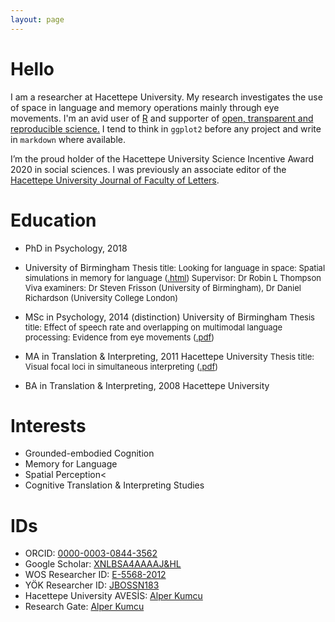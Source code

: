 ```yaml
---
layout: page
---
```


# Hello
I am a researcher at Hacettepe University. My research investigates the use of space in language and memory operations mainly through eye movements. I'm an avid user of <a href="https://www.r-project.org" target="_blank">R</a> and supporter of <a href="https://osf.io/5egx4" target="_blank">open, transparent and reproducible science.</a> I tend to think in ```ggplot2``` before any project and write in ```markdown``` where available. 

I’m the proud holder of the Hacettepe University Science Incentive Award 2020 in social sciences. I was previously an associate editor of the <a href="http://www.edebiyat.hacettepe.edu.tr/eng-dergiler.php" target="_blank">Hacettepe University Journal of Faculty of Letters</a>.

# Education
* PhD in Psychology, 2018
+ University of Birmingham
<font size="2.5">Thesis title: Looking for language in space: Spatial simulations in memory for language (<a href="https://etheses.bham.ac.uk/id/eprint/8842/" target="_blank">.html</a>)
Supervisor: Dr Robin L Thompson
Viva examiners: Dr Steven Frisson (University of Birmingham), Dr Daniel Richardson (University College London)</font>

* MSc in Psychology, 2014 (distinction)
University of Birmingham
<font size="2.5">Thesis title: Effect of speech rate and overlapping on multimodal language processing: Evidence from eye movements (<a href="pdfs/Effect of Speech Rate and Overlapping on Multimodal Language Processing.pdf" target="_blank">.pdf</a>)</font>

* MA in Translation & Interpreting, 2011
Hacettepe University
<font size="2.5">Thesis title: Visual focal loci in simultaneous interpreting (<a href="pdfs/Visual Focal Loci in Simultaneous Interpreting.pdf" target="_blank">.pdf</a>)</font>

* BA in Translation & Interpreting, 2008
Hacettepe University

# Interests
* Grounded-embodied Cognition
* Memory for Language
* Spatial Perception<
* Cognitive Translation & Interpreting Studies

# IDs
* ORCID: <a href="https://orcid.org/0000-0003-0844-3562" target="_blank">0000-0003-0844-3562</a>
* Google Scholar: <a href="https://scholar.google.com/citations?hl=tr&user=xNlBSa4AAAAJ" target="_blank">XNLBSA4AAAAJ&HL</a>
* WOS Researcher ID: <a href="https://publons.com/researcher/1692089/alper-kumcu/" target="_blank">E-5568-2012</a>
* YÖK Researcher ID: <a href="https://akademik.yok.gov.tr/AkademikArama/AkademisyenGorevOgrenimBilgileri?islem=direct&authorId=86966C50F3A66534" target="_blank">JBOSSN183</a>
* Hacettepe University AVESİS: <a href="https://avesis.hacettepe.edu.tr/alperkumcu" target="_blank">Alper Kumcu</a>
* Research Gate: <a href="https://www.researchgate.net/profile/Alper_Kumcu" target="_blank">Alper Kumcu</a>
